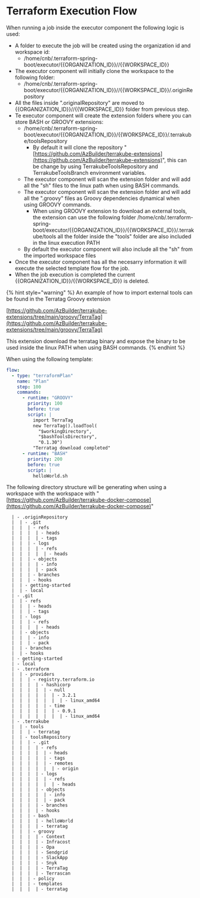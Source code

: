 # Terraform Execution Flow

When running a job inside the executor component the following logic is used:

* A folder to execute the job will be created using the organization id and workspace id:
  * /home/cnb/.terraform-spring-boot/executor/\{{ORGANIZATION\_ID\}}//\{{WORKSPACE\_ID\}}
* The executor component will initially clone the workspace to the following folder:
  * /home/cnb/.terraform-spring-boot/executor/\{{ORGANIZATION\_ID\}}//\{{WORKSPACE\_ID\}}/.originRepository
* All the files inside ".originalRepository" are moved to \{{ORGANIZATION\_ID\}}//\{{WORKSPACE\_ID\}} folder from previous step.
* Te executor component will create the extension folders where you can store BASH or GROOVY extensions:
  * /home/cnb/.terraform-spring-boot/executor/\{{ORGANIZATION\_ID\}}/\{{WORKSPACE\_ID\}}/.terrakube/toolsRepository
    * By default it will clone the repository "[https://github.com/AzBuilder/terrakube-extensions](https://github.com/AzBuilder/terrakube-extensions)", this can be change by using TerrakubeToolsRepository and TerrakubeToolsBranch environment variables.
  * The executor component will scan the extension folder and will add all the "sh" files to the linux path when using BASH commands.
  * The executor component will scan the extension folder and will add all the ".groovy" files as Groovy dependencies dynamical when using GROOVY commands.
    * When using GROOVY extension to download an external tools, the extension can use the following folder /home/cnb/.terraform-spring-boot/executor/\{{ORGANIZATION\_ID\}}/\{{WORKSPACE\_ID\}}/.terrakube/tools all the folder inside the "tools" folder are also included in the linux execution PATH
  * By default the executor component will also include all the "sh" from the imported workspace files
* Once the executor component has all the necesarry information it will execute the selected template flow for the job.
* When the job execution is completed the current \{{ORGANIZATION\_ID\}}/\{{WORKSPACE\_ID\}} is deleted.

{% hint style="warning" %}
An example of how to import external tools can be found in the Terratag Groovy extension

[https://github.com/AzBuilder/terrakube-extensions/tree/main/groovy/TerraTag](https://github.com/AzBuilder/terrakube-extensions/tree/main/groovy/TerraTag)

This extension download the terratag binary and expose the binary to be used inside the linux PATH when using BASH commands.
{% endhint %}

When using the following template:

```yaml
flow:
  - type: "terraformPlan"
    name: "Plan"
    step: 100
    commands:
      - runtime: "GROOVY"
        priority: 100
        before: true
        script: |
          import TerraTag
          new TerraTag().loadTool(
            "$workingDirectory",
            "$bashToolsDirectory",
            "0.1.30")
          "Terratag download completed"
      - runtime: "BASH"
        priority: 200
        before: true
        script: |
          helloWorld.sh
```

The following directory structure will be generating when using a workspace with the workspace with "[https://github.com/AzBuilder/terrakube-docker-compose](https://github.com/AzBuilder/terrakube-docker-compose)"

```
  | - .originRepository
  |  | - .git
  |  |  | - refs
  |  |  |  | - heads
  |  |  |  | - tags
  |  |  | - logs
  |  |  |  | - refs
  |  |  |  |  | - heads
  |  |  | - objects
  |  |  |  | - info
  |  |  |  | - pack
  |  |  | - branches
  |  |  | - hooks
  |  | - getting-started
  |  | - local
  | - .git
  |  | - refs
  |  |  | - heads
  |  |  | - tags
  |  | - logs
  |  |  | - refs
  |  |  |  | - heads
  |  | - objects
  |  |  | - info
  |  |  | - pack
  |  | - branches
  |  | - hooks
  | - getting-started
  | - local
  | - .terraform
  |  | - providers
  |  |  | - registry.terraform.io
  |  |  |  | - hashicorp
  |  |  |  |  | - null
  |  |  |  |  |  | - 3.2.1
  |  |  |  |  |  |  | - linux_amd64
  |  |  |  |  | - time
  |  |  |  |  |  | - 0.9.1
  |  |  |  |  |  |  | - linux_amd64
  | - .terrakube
  |  | - tools
  |  |  | - terratag
  |  | - toolsRepository
  |  |  | - .git
  |  |  |  | - refs
  |  |  |  |  | - heads
  |  |  |  |  | - tags
  |  |  |  |  | - remotes
  |  |  |  |  |  | - origin
  |  |  |  | - logs
  |  |  |  |  | - refs
  |  |  |  |  |  | - heads
  |  |  |  | - objects
  |  |  |  |  | - info
  |  |  |  |  | - pack
  |  |  |  | - branches
  |  |  |  | - hooks
  |  |  | - bash
  |  |  |  | - helloWorld
  |  |  |  | - terratag
  |  |  | - groovy
  |  |  |  | - Context
  |  |  |  | - Infracost
  |  |  |  | - Opa
  |  |  |  | - Sendgrid
  |  |  |  | - SlackApp
  |  |  |  | - Snyk
  |  |  |  | - TerraTag
  |  |  |  | - Terrascan
  |  |  | - policy
  |  |  | - templates
  |  |  |  | - terratag
```
